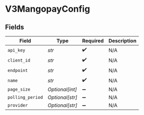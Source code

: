 # V3MangopayConfig


## Fields

| Field              | Type               | Required           | Description        |
| ------------------ | ------------------ | ------------------ | ------------------ |
| `api_key`          | *str*              | :heavy_check_mark: | N/A                |
| `client_id`        | *str*              | :heavy_check_mark: | N/A                |
| `endpoint`         | *str*              | :heavy_check_mark: | N/A                |
| `name`             | *str*              | :heavy_check_mark: | N/A                |
| `page_size`        | *Optional[int]*    | :heavy_minus_sign: | N/A                |
| `polling_period`   | *Optional[str]*    | :heavy_minus_sign: | N/A                |
| `provider`         | *Optional[str]*    | :heavy_minus_sign: | N/A                |